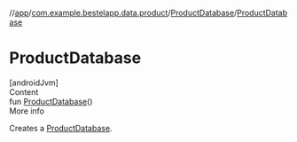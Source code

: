//[app](../../index.md)/[com.example.bestelapp.data.product](../index.md)/[ProductDatabase](index.md)/[ProductDatabase](-product-database.md)



# ProductDatabase  
[androidJvm]  
Content  
fun [ProductDatabase](-product-database.md)()  
More info  


Creates a [ProductDatabase](index.md).

  



